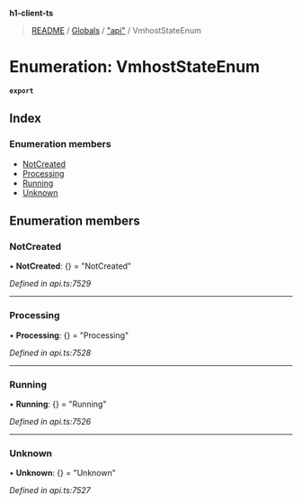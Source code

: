 **h1-client-ts**

> [README](../README.md) / [Globals](../globals.md) / ["api"](../modules/_api_.md) / VmhostStateEnum

# Enumeration: VmhostStateEnum

**`export`** 

## Index

### Enumeration members

* [NotCreated](_api_.vmhoststateenum.md#notcreated)
* [Processing](_api_.vmhoststateenum.md#processing)
* [Running](_api_.vmhoststateenum.md#running)
* [Unknown](_api_.vmhoststateenum.md#unknown)

## Enumeration members

### NotCreated

•  **NotCreated**: {} = "NotCreated"

*Defined in api.ts:7529*

___

### Processing

•  **Processing**: {} = "Processing"

*Defined in api.ts:7528*

___

### Running

•  **Running**: {} = "Running"

*Defined in api.ts:7526*

___

### Unknown

•  **Unknown**: {} = "Unknown"

*Defined in api.ts:7527*

